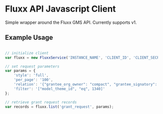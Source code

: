 # Fluxx API Javascript Client
Simple wrapper around the Fluxx GMS API.
Currently supports v1.

## Example Usage

```javascript

// initialize client
var fluxx = new FluxxService('INSTANCE_NAME', 'CLIENT_ID', 'CLIENT_SECRET');

// set request parameters
var params = {
	'style': 'full',
	'per_page': '100',
	'relation': '{"grantee_org_owner": "compact", "grantee_signatory": "compact"}',
	'filter': '["model_theme_id", "eq", 1340]'
};

// retrieve grant request records
var records = fluxx.list('grant_request', params);

```

